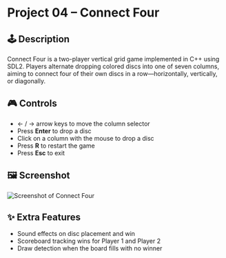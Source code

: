 # Project 04 – Connect Four

## 🕹️ Description

Connect Four is a two-player vertical grid game implemented in C++ using SDL2. Players alternate dropping colored discs into one of seven columns, aiming to connect four of their own discs in a row—horizontally, vertically, or diagonally.

## 🎮 Controls

- ← / → arrow keys to move the column selector  
- Press **Enter** to drop a disc  
- Click on a column with the mouse to drop a disc  
- Press **R** to restart the game  
- Press **Esc** to exit

## 🖼️ Screenshot

![Screenshot of Connect Four](screenshot.png)

## ✨ Extra Features

- Sound effects on disc placement and win  
- Scoreboard tracking wins for Player 1 and Player 2  
- Draw detection when the board fills with no winner 

